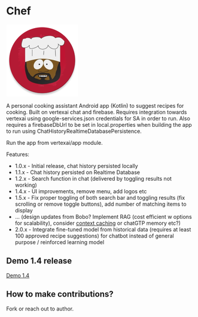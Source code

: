 # Chef

![App Icon](vertexai/app/src/main/res/mipmap-xxxhdpi/ic_launcher_new_round.webp)

A personal cooking assistant Android app (Kotlin) to suggest recipes for cooking. Built on vertexai chat and
firebase. Requires integration towards
vertexai using google-services.json credentials for SA in order to run.
Also requires a firebaseDbUrl to be set in local.properties when building the app to run using
ChatHistoryRealtimeDatabasePersistence.

Run the app from vertexai/app module.

Features:

- 1.0.x - Initial release, chat history persisted locally
- 1.1.x - Chat history persisted on Realtime Database
- 1.2.x - Search function in chat (delivered by toggling results not working)
- 1.4.x - UI improvements, remove menu, add logos etc
- 1.5.x - Fix proper toggling of both search bar and toggling results (fix scrolling or remove
  toggle buttons), add number of matching items to display
- ... (design updates from Bobo? Implement RAG (cost efficient w options for scalability), consider [context caching](https://ai.google.dev/gemini-api/docs/caching?lang=python) or chatGTP memory etc?)
- 2.0.x - Integrate fine-tuned model from historical data (requires at least 100 approved recipe
  suggestions) for chatbot instead of general purpose / reinforced learning model

## Demo 1.4 release

[Demo 1.4](https://youtube.com/shorts/N_3rSULhudQ?feature=share)

## How to make contributions?

Fork or reach out to author.
